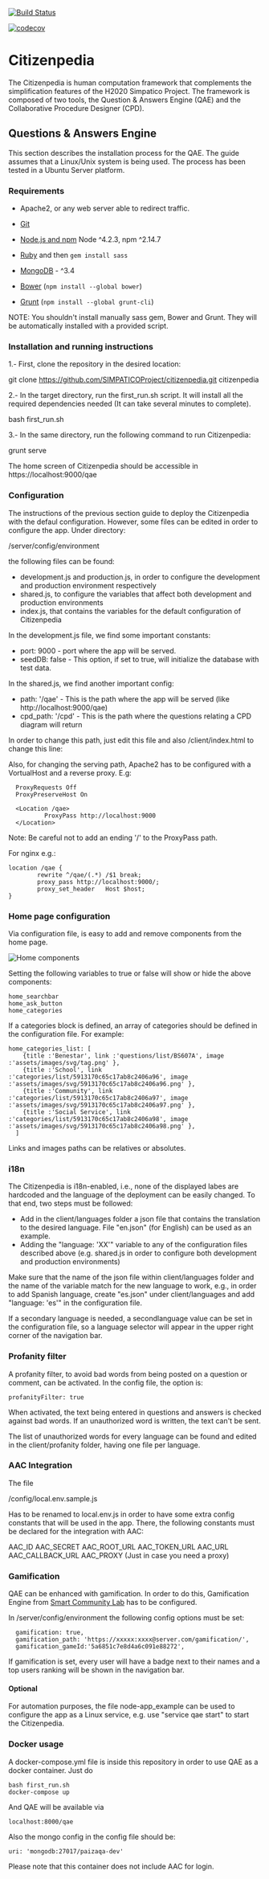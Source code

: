[![Build Status](https://travis-ci.org/SIMPATICOProject/citizenpedia.svg?branch=master)](https://travis-ci.org/SIMPATICOProject/citizenpedia)

[![codecov](https://codecov.io/gh/SIMPATICOProject/citizenpedia/branch/master/graph/badge.svg)](https://codecov.io/gh/SIMPATICOProject/citizenpedia)

# Citizenpedia

The Citizenpedia is human computation framework that complements the simplification features of the H2020 Simpatico Project.
The framework is composed of two tools, the Question & Answers Engine (QAE) and the Collaborative Procedure Designer (CPD).

## Questions & Answers Engine
This section describes the installation process for the QAE. The guide assumes that a Linux/Unix system is being used. The process has been tested in a Ubuntu Server platform.

### Requirements

- Apache2, or any web server able to redirect traffic.
- [Git](https://git-scm.com/)
- [Node.js and npm](nodejs.org) Node ^4.2.3, npm ^2.14.7
- [Ruby](https://www.ruby-lang.org) and then `gem install sass`
- [MongoDB](https://www.mongodb.org/) - ^3.4

- [Bower](bower.io) (`npm install --global bower`)
- [Grunt](http://gruntjs.com/) (`npm install --global grunt-cli`)

NOTE: You shouldn't install manually sass gem, Bower and Grunt. They will be automatically installed with a provided script.

### Installation and running instructions

1.- First, clone the repository in the desired location:

  git clone https://github.com/SIMPATICOProject/citizenpedia.git citizenpedia

2.- In the target directory, run the first_run.sh script. It will install all the required dependencies needed (It can take several minutes to complete).

  bash first_run.sh

3.- In the same directory, run the following command to run Citizenpedia:

  grunt serve

  The home screen of Citizenpedia should be accessible in https://localhost:9000/qae

### Configuration

The instructions of the previous section guide to deploy the Citizenpedia with the defaul configuration. However, some files can be edited in order to configure the app. Under directory:

  /server/config/environment

the following files can be found: 

  - development.js and production.js, in order to configure the development and production environment respectively
  - shared.js, to configure the variables that affect both development and production environments
  - index.js, that contains the variables for the default configuration of Citizenpedia 
  
In the development.js file, we find some important constants:

  - port: 9000 - port where the app will be served.
  - seedDB: false - This option, if set to true, will initialize the database with test data.

In the shared.js, we find another important config:

  - path: '/qae' - This is the path where the app will be served (like http://localhost:9000/qae)
  - cpd_path: '/cpd' - This is the path where the questions relating a CPD diagram will return

In order to change this path, just edit this file and also /client/index.html to change this line:

  <base href="/qae/">

Also, for changing the serving path, Apache2 has to be configured with a VortualHost and a reverse proxy. E.g:

```
  ProxyRequests Off
  ProxyPreserveHost On

  <Location /qae>
          ProxyPass http://localhost:9000
  </Location>
```

Note: Be careful not to add an ending '/' to the ProxyPass path.

For nginx e.g.:

```
location /qae {
        rewrite ^/qae/(.*) /$1 break;
        proxy_pass http://localhost:9000/;
        proxy_set_header   Host $host;
}

```

### Home page configuration

Via configuration file, is easy to add and remove components from the home page.

![Home components](https://preview.ibb.co/gJuAnm/home_config.png)

Setting the following variables to true or false will show or hide the above components:

```
home_searchbar
home_ask_button
home_categories
```

If a categories block is defined, an array of categories should be defined in the configuration file. For example:

```
home_categories_list: [
    {title :'Benestar', link :'questions/list/BS607A', image :'assets/images/svg/tag.png' },
    {title :'School', link :'categories/list/5913170c65c17ab8c2406a96', image :'assets/images/svg/5913170c65c17ab8c2406a96.png' },
    {title :'Community', link :'categories/list/5913170c65c17ab8c2406a97', image :'assets/images/svg/5913170c65c17ab8c2406a97.png' },
    {title :'Social Service', link :'categories/list/5913170c65c17ab8c2406a98', image :'assets/images/svg/5913170c65c17ab8c2406a98.png' },
  ]
```

Links and images paths can be relatives or absolutes.


### i18n

The Citizenpedia is i18n-enabled, i.e., none of the displayed labes are hardcoded and the language of the deployment can be easily changed. To that end, two steps must be followed:

  - Add in the client/languages folder a json file that contains the translation to the desired language. File "en.json" (for English) can be used as an example.
  - Adding the "language: 'XX'" variable to any of the configuration files described above (e.g. shared.js in order to configure both development and production environments) 

Make sure that the name of the json file within client/languages folder and the name of the variable match for the new language to work, e.g., in order to add Spanish language, create "es.json" under client/languages and add "language: 'es'" in the configuration file. 

If a secondary language is needed, a secondlanguage value can be set in the configuration file, so a language selector will appear in the upper right corner of the navigation bar.

### Profanity filter

A profanity filter, to avoid bad words from being posted on a question or comment, can be activated. In the config file, the option is:

```
profanityFilter: true
```

When activated, the text being entered in questions and answers is checked against bad words. If an unauthorized word is written, the text can't be sent.

The list of unauthorized words for every language can be found and edited in the client/profanity folder, having one file per language. 


### AAC Integration

The file

/config/local.env.sample.js

Has to be renamed to local.env.js in order to have some extra config constants that will be used in the app. There, the following constants must be declared for the integration with AAC:

AAC_ID
AAC_SECRET
AAC_ROOT_URL
AAC_TOKEN_URL
AAC_URL
AAC_CALLBACK_URL
AAC_PROXY (Just in case you need a proxy)

### Gamification

QAE can be enhanced with gamification. In order to do this, Gamification Engine from [Smart Community Lab](https://github.com/smartcommunitylab/smartcampus.gamification) has to be configured.

In /server/config/environment the following config options must be set:

```
  gamification: true,
  gamification_path: 'https://xxxxx:xxxx@server.com/gamification/',
  gamification_gameId:'5a6851c7e8d4a6c091e88272',
```

If gamification is set, every user will have a badge next to their names and a top users ranking will be shown in the navigation bar.

#### Optional

For automation purposes, the file node-app_example can be used to configure the app as a Linux service, e.g. use "service qae start" to start the Citizenpedia.

### Docker usage

A docker-compose.yml file is inside this repository in order to use QAE as a docker container. Just do

```
bash first_run.sh
docker-compose up
```

And QAE will be available via

```
localhost:8000/qae
```

Also the mongo config in the config file should be:

```
uri: 'mongodb:27017/paizaqa-dev'
```

Please note that this container does not include AAC for login.
